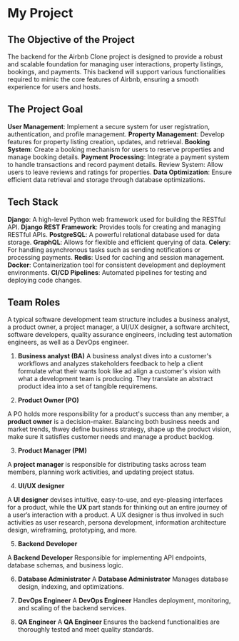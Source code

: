 #  My Project 


## The Objective of the Project 

The backend for the Airbnb Clone project is designed to provide a robust and scalable foundation for managing user interactions, property listings, bookings, and payments. This backend will support various functionalities required to mimic the core features of Airbnb, ensuring a smooth experience for users and hosts.

## The Project Goal 

**User Management**: Implement a secure system for user registration, authentication, and profile management.
**Property Management**: Develop features for property listing creation, updates, and retrieval.
**Booking System**: Create a booking mechanism for users to reserve properties and manage booking details.
**Payment Processing**: Integrate a payment system to handle transactions and record payment details.
Review System: Allow users to leave reviews and ratings for properties.
**Data Optimization**: Ensure efficient data retrieval and storage through database optimizations.

## Tech Stack

**Django**: A high-level Python web framework used for building the RESTful API.
**Django REST Framework**: Provides tools for creating and managing RESTful APIs.
**PostgreSQL**: A powerful relational database used for data storage.
**GraphQL**: Allows for flexible and efficient querying of data.
**Celery**: For handling asynchronous tasks such as sending notifications or processing payments.
**Redis**: Used for caching and session management.
**Docker**: Containerization tool for consistent development and deployment environments.
**CI/CD Pipelines**: Automated pipelines for testing and deploying code changes.

  ## Team Roles

A typical software development team structure includes a business analyst, a product owner, a project manager, a UI/UX designer, a software architect, software developers, quality assurance engineers, including test automation engineers, as well as a DevOps engineer.

1.  **Business analyst (BA)**
A business analyst dives into a customer's workflows and analyzes stakeholders feedback to help a client formulate what their wants look like ad align a customer's vision with what a development team is producing. They translate an abstract product idea into a set of tangible requiremens.

2.  **Product Owner (PO)**

A PO holds more responsibility for a product's success than any member, a **product owner** is a decision-maker. Balancing both business needs  and market trends, thwey define business strategy, shape up the product vision, make sure it satisfies customer needs and manage a product backlog.

3.    **Product Manager (PM)**

A **project manager** is responsible for distributing tasks across team members, planning work activities, and updating project status.


4.   **UI/UX designer**

A **UI designer** devises intuitive, easy-to-use, and eye-pleasing interfaces for a product, while the **UX** part stands for thinking out an entire journey of a user’s interaction with a product. A UX designer is thus involved in such activities as user research, persona development, information architecture design, wireframing, prototyping, and more.

5.    **Backend Developer**

A **Backend Developer** Responsible for implementing API endpoints, database schemas, and business logic.

6.    **Database Administrator**
A **Database Administrator** Manages database design, indexing, and optimizations.

7.    **DevOps Engineer**
A **DevOps Engineer** Handles deployment, monitoring, and scaling of the backend services.

8.   **QA Engineer**
A **QA Engineer** Ensures the backend functionalities are thoroughly tested and meet quality standards.
